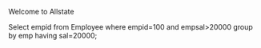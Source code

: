 Welcome to Allstate

Select empid 
from Employee
where empid=100 and empsal>20000
group by emp
having sal=20000; 
